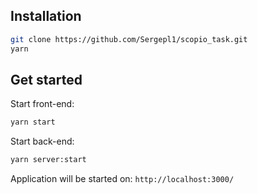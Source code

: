 ## Installation

```bash
git clone https://github.com/Sergepl1/scopio_task.git
yarn
```

## Get started

Start front-end:
```bash
yarn start
```

Start back-end:
```bash
yarn server:start
```

Application will be started on: ```http://localhost:3000/```